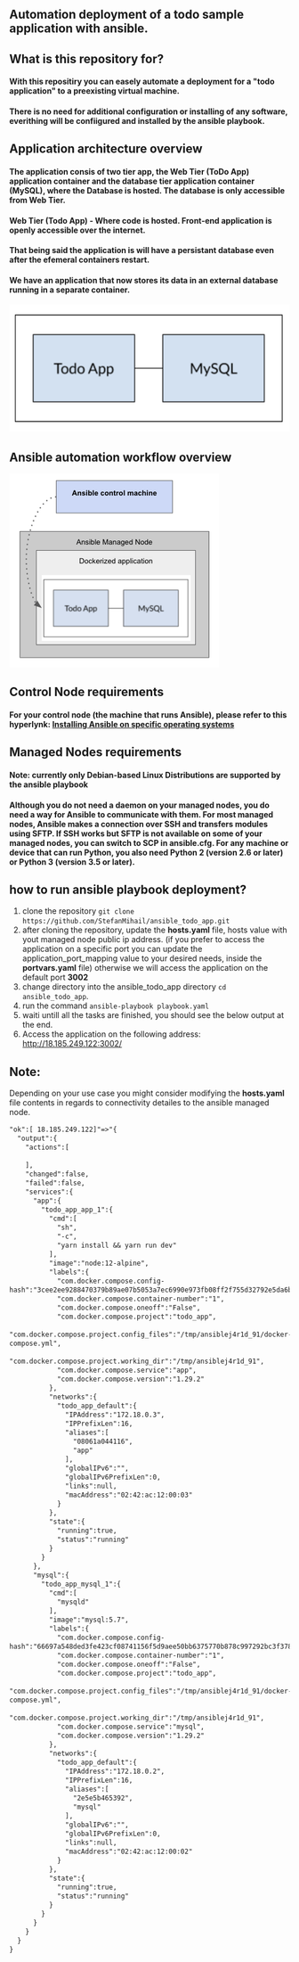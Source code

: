 ## Automation deployment of a todo sample application with __ansible__.

## What is this repository for? ###
#### With this repositiry you can easely automate a deployment for a "todo application" to a preexisting virtual machine.
#### There is no need for additional configuration or installing of any software, everithing will be confiigured and installed by the ansible playbook.

## Application architecture overview
#### The application consis of two tier app, the Web Tier (ToDo App) application container and the database tier application container (MySQL), where the Database is hosted. The database is only accessible from Web Tier.
#### Web Tier (Todo App) - Where  code is hosted. Front-end application is openly accessible over the internet.
#### That being said the application is will have a persistant database even after the efemeral containers restart.
#### We have an application that now stores its data in an external database running in a separate container.

![Scheme](images/app_overview.png)
## Ansible automation workflow overview
![Scheme](images/workflow.png)

## Control Node requirements
#### For your control node (the machine that runs Ansible), please refer to this hyperlynk: [Installing Ansible on specific operating systems](https://docs.ansible.com/ansible/latest/installation_guide/intro_installation.html#id9)

## Managed Nodes requirements 
#### Note: currently only Debian-based Linux Distributions are supported by the ansible playbook 
#### Although you do not need a daemon on your managed nodes, you do need a way for Ansible to communicate with them. For most managed nodes, Ansible makes a connection over SSH and transfers modules using SFTP. If SSH works but SFTP is not available on some of your managed nodes, you can switch to SCP in ansible.cfg. For any machine or device that can run Python, you also need Python 2 (version 2.6 or later) or Python 3 (version 3.5 or later).

## how to run ansible playbook deployment?
1. clone the repository `git clone https://github.com/StefanMihail/ansible_todo_app.git`
2. after cloning the repository, update the __hosts.yaml__ file, hosts value with yout managed node public ip address. (if you prefer to access the application on a specific port you can update the application_port_mapping value to your desired needs, inside the __portvars.yaml__ file) otherwise we will access the application on the default port __3002__ 
3. change directory into the ansible_todo_app directory `cd ansible_todo_app`.
4. run the command  `ansible-playbook playbook.yaml`
5. waiti untill all the tasks are finished, you should see the below output at the end. 
6. Access the application on the following address: http://18.185.249.122:3002/ 

## Note:
Depending on your use case you might consider modifying the __hosts.yaml__ file contents in regards to connectivity detailes to the ansible managed node.
```
"ok":[ 18.185.249.122]"=>"{
  "output":{
    "actions":[
      
    ],
    "changed":false,
    "failed":false,
    "services":{
      "app":{
        "todo_app_app_1":{
          "cmd":[
            "sh",
            "-c",
            "yarn install && yarn run dev"
          ],
          "image":"node:12-alpine",
          "labels":{
            "com.docker.compose.config-hash":"3cee2ee9288470379b89ae07b5053a7ec6990e973fb08ff2f755d32792e5da6b",
            "com.docker.compose.container-number":"1",
            "com.docker.compose.oneoff":"False",
            "com.docker.compose.project":"todo_app",
            "com.docker.compose.project.config_files":"/tmp/ansiblej4r1d_91/docker-compose.yml",
            "com.docker.compose.project.working_dir":"/tmp/ansiblej4r1d_91",
            "com.docker.compose.service":"app",
            "com.docker.compose.version":"1.29.2"
          },
          "networks":{
            "todo_app_default":{
              "IPAddress":"172.18.0.3",
              "IPPrefixLen":16,
              "aliases":[
                "08061a044116",
                "app"
              ],
              "globalIPv6":"",
              "globalIPv6PrefixLen":0,
              "links":null,
              "macAddress":"02:42:ac:12:00:03"
            }
          },
          "state":{
            "running":true,
            "status":"running"
          }
        }
      },
      "mysql":{
        "todo_app_mysql_1":{
          "cmd":[
            "mysqld"
          ],
          "image":"mysql:5.7",
          "labels":{
            "com.docker.compose.config-hash":"66697a548ded3fe423cf08741156f5d9aee50bb6375770b878c997292bc3f378",
            "com.docker.compose.container-number":"1",
            "com.docker.compose.oneoff":"False",
            "com.docker.compose.project":"todo_app",
            "com.docker.compose.project.config_files":"/tmp/ansiblej4r1d_91/docker-compose.yml",
            "com.docker.compose.project.working_dir":"/tmp/ansiblej4r1d_91",
            "com.docker.compose.service":"mysql",
            "com.docker.compose.version":"1.29.2"
          },
          "networks":{
            "todo_app_default":{
              "IPAddress":"172.18.0.2",
              "IPPrefixLen":16,
              "aliases":[
                "2e5e5b465392",
                "mysql"
              ],
              "globalIPv6":"",
              "globalIPv6PrefixLen":0,
              "links":null,
              "macAddress":"02:42:ac:12:00:02"
            }
          },
          "state":{
            "running":true,
            "status":"running"
          }
        }
      }
    }
  }
}
```